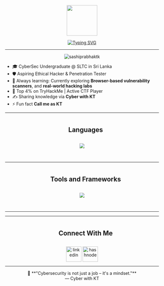 <br>

<p align="center"><img src="https://github.com/7oSkaaa/7oSkaaa/blob/main/Images/about_me.gif?raw=true" width="100px"></p>
<p align="center"><a href="https://git.io/typing-svg"><img src="https://readme-typing-svg.herokuapp.com/?font=Fira+Code&weight=600&size=32&pause=1000&color=38bdae&center=true&width=520&lines=I%27m+Sashiprabha+KTK;Aspiring+Cybersecurity;CTF+Player;Learning+Web+Pentesting" alt="Typing SVG" /></a></p>
<hr>



<p align="center"> <img src="https://komarev.com/ghpvc/?username=sashiprabhaktk&label=Profile%20views&color=0e75b6&style=flat" alt="sashiprabhaktk" /> </p>

- 🎓 CyberSec Undergraduate @ SLTC in Sri Lanka
- 🛡️ Aspiring Ethical Hacker & Penetration Tester
- 🧠 Always learning: Currently exploring **Browser-based vulnerability scanners**, and **real-world hacking labs**
- 🥷 Top 4% on TryHackMe | Active CTF Player
- ✍️ Sharing knowledge via **Cyber with KT**
- ⚡ Fun fact **Call me as KT**
<hr>




<!--h1 without bottom border-->
<div id="user-content-toc">
  <ul align="center">
    <summary><h2 style="display: inline-block">Languages</h2></summary>
  </ul>
</div>
<!--tech stack icons-->
<p align="center">
  <a href="https://skillicons.dev">
    <img src="https://skillicons.dev/icons?i=html,css,js,python&perline=14" />
  </a>
</p>
<br>
<hr>

<!--h1 without bottom border-->
<div id="user-content-toc">
  <ul align="center">
    <summary><h2 style="display: inline-block">Tools and Frameworks</h2></summary>
  </ul>
</div>
<!--tech stack icons-->
<p align="center">
  <a href="https://skillicons.dev">
    <img src="https://skillicons.dev/icons?i=burpsuite,nmap,wireshark,metasploit,github,vscode,linux,discord&perline=14" />
  </a>
</p>
<br>
<hr>



<hr>
<!-- Connect with me -->
<!--h2 without bottom border-->
<div id="user-content-toc">
  <ul align="center">
    <summary><h2 style="display: inline-block">Connect With Me</h2></summary>
  </ul>
</div>

<!--icons and links-->
<p align="center">
<a href="https://www.linkedin.com/in/sashiprabha-ktk44/" target="blank"><img align="center" src="https://user-images.githubusercontent.com/88904952/234979284-68c11d7f-1acc-4f0c-ac78-044e1037d7b0.png" alt="linkedin" height="50" width="50" /></a>
<a href="https://sashiprabhaktk.gitbook.io/cyber-with-kt/" target="blank"><img align="center" src="https://user-images.githubusercontent.com/88904952/234982196-562aea17-5532-4550-8c08-1c7cb994a541.png" alt="hashnode" height="50" width="50" /></a> 
</p>
<hr>

<center>💬 **"Cybersecurity is not just a job – it's a mindset."**
<br>— Cyber with KT </center>
